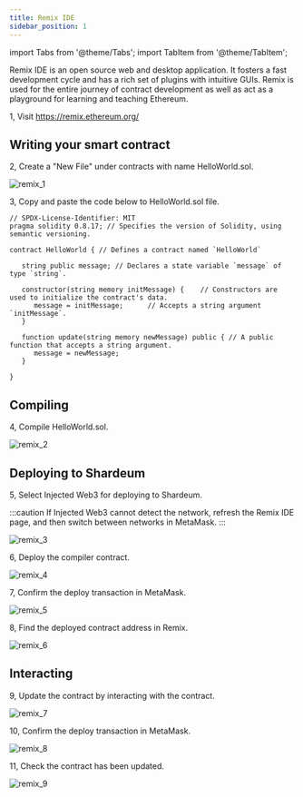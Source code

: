 ```yaml
---
title: Remix IDE
sidebar_position: 1
---
```


import Tabs from '@theme/Tabs';
import TabItem from '@theme/TabItem';

Remix IDE is an open source web and desktop application. It fosters a fast development cycle and has a rich set of plugins with intuitive GUIs. Remix is used for the entire journey of contract development as well as act as a playground for learning and teaching Ethereum.

1, Visit https://remix.ethereum.org/

## Writing your smart contract

2, Create a "New File" under contracts with name HelloWorld.sol.

![remix_1](/img/remix/remix_1.png)

3, Copy and paste the code below to HelloWorld.sol file.

<Tabs>
  <TabItem value="solidity" label="Solidity" default>

```solidity
// SPDX-License-Identifier: MIT
pragma solidity 0.8.17; // Specifies the version of Solidity, using semantic versioning.

contract HelloWorld { // Defines a contract named `HelloWorld`

   string public message; // Declares a state variable `message` of type `string`.

   constructor(string memory initMessage) {    // Constructors are used to initialize the contract's data.
      message = initMessage;      // Accepts a string argument `initMessage`.
   }

   function update(string memory newMessage) public { // A public function that accepts a string argument.
      message = newMessage;
   }

}
```

  </TabItem>
</Tabs>

## Compiling

4, Compile HelloWorld.sol.

![remix_2](/img/remix/remix_2.png)

## Deploying to Shardeum

5, Select Injected Web3 for deploying to Shardeum.

:::caution
If Injected Web3 cannot detect the network, refresh the Remix IDE page, and then switch between networks in MetaMask.
:::

![remix_3](/img/remix/remix_3.png)

6, Deploy the compiler contract.

![remix_4](/img/remix/remix_4.png)

7, Confirm the deploy transaction in MetaMask.

![remix_5](/img/remix/remix_5.png)

8, Find the deployed contract address in Remix.

![remix_6](/img/remix/remix_6.png)

## Interacting

9, Update the contract by interacting with the contract.

![remix_7](/img/remix/remix_7.png)

10, Confirm the deploy transaction in MetaMask.

![remix_8](/img/remix/remix_8.png)

11, Check the contract has been updated.

![remix_9](/img/remix/remix_9.png)
